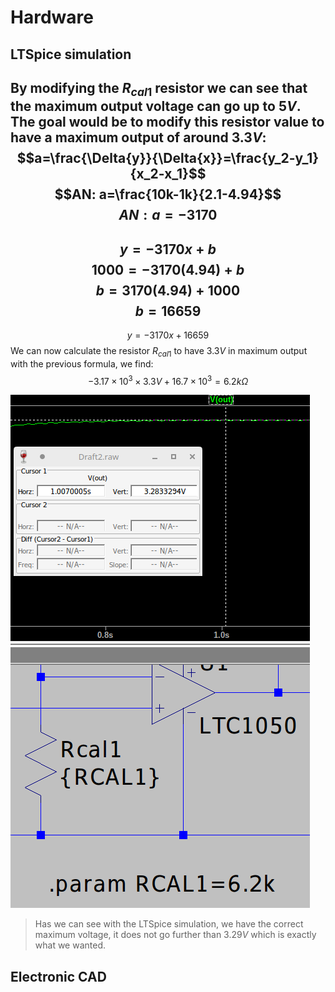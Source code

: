 # Hardware
## LTSpice simulation

By modifying the $R_{cal1}$ resistor we can see that the maximum output voltage can go up to $5V$. The goal would be to modify this resistor value to have a maximum output of around $3.3V$:
$$a=\frac{\Delta{y}}{\Delta{x}}=\frac{y_2-y_1}{x_2-x_1}$$
$$AN: a=\frac{10k-1k}{2.1-4.94}$$
$$AN: a=-3170$$
---
$$y=-3170x+b$$
$$1000=-3170(4.94)+b$$
$$b=3170(4.94)+1000$$
$$b=16659$$
---
$$y=-3170x+16659$$
We can now calculate the resistor $R_{cal1}$ to have $3.3V$ in maximum output with the previous formula, we find:
$$-3.17\times{10^3\times{3.3V}}+16.7\times{10^3}=6.2k\Omega$$

![rcal_ok](img/rcal.png)
> Has we can see with the LTSpice simulation, we have the correct maximum voltage, it does not go further than $3.29V$ which is exactly what we wanted.
## Electronic CAD
